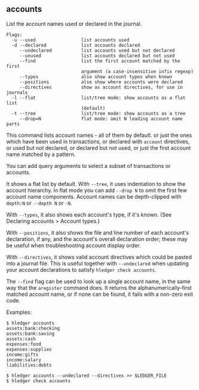 ## accounts 

List the account names used or declared in the journal.

```flags
Flags:
  -u --used                 list accounts used
  -d --declared             list accounts declared
     --undeclared           list accounts used but not declared
     --unused               list accounts declared but not used
     --find                 list the first account matched by the first
                            argument (a case-insensitive infix regexp)
     --types                also show account types when known
     --positions            also show where accounts were declared
     --directives           show as account directives, for use in journals
  -l --flat                 list/tree mode: show accounts as a flat list
                            (default)
  -t --tree                 list/tree mode: show accounts as a tree
     --drop=N               flat mode: omit N leading account name parts
```

This command lists account names - all of them by default.
or just the ones which have been used in transactions,
or declared with `account` directives,
or used but not declared,
or declared but not used,
or just the first account name matched by a pattern.

You can add query arguments to select a subset of transactions or accounts.

It shows a flat list by default. With `--tree`, it uses indentation to show the account hierarchy.
In flat mode you can add `--drop N` to omit the first few account name components.
Account names can be depth-clipped with `depth:N` or `--depth N` or `-N`.

With `--types`, it also shows each account's type, if it's known.
(See Declaring accounts > Account types.)

With `--positions`, it also shows the file and line number of each
account's declaration, if any, and the account's overall declaration order;
these may be useful when troubleshooting account display order.

With `--directives`, it shows valid account directives which could be pasted into a journal file.
This is useful together with `--undeclared` when updating your account declarations
to satisfy `hledger check accounts`.

The `--find` flag can be used to look up a single account name, in the same way
that the `aregister` command does. It returns the alphanumerically-first matched
account name, or if none can be found, it fails with a non-zero exit code.

Examples:

```cli
$ hledger accounts
assets:bank:checking
assets:bank:saving
assets:cash
expenses:food
expenses:supplies
income:gifts
income:salary
liabilities:debts
```
```cli
$ hledger accounts --undeclared --directives >> $LEDGER_FILE
$ hledger check accounts
```
